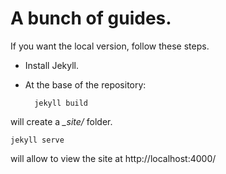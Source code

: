 # A bunch of guides.
If you want the local version, follow these steps.

- Install Jekyll.
- At the base of the repository:

		jekyll build

will create a *_site/* folder.

	jekyll serve

will allow to view the site at http://localhost:4000/

